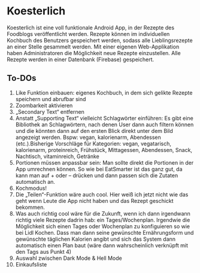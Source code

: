 # Koesterlich

Koesterlich ist eine voll funktionale Android App, in der Rezepte des Foodblogs veröffentlicht werden. Rezepte können im individuellen Kochbuch des Benutzers gespeichert werden, sodass alle Lieblingsrezepte an einer Stelle gesammelt werden.
Mit einer eigenen Web-Applikation haben Administratoren die Möglichkeit neue Rezepte einzustellen. Alle Rezepte werden in einer Datenbank (Firebase) gespeichert.

## To-DOs

1. Like Funktion einbauen: eigenes Kochbuch, in dem sich gelikte Rezepte speichern und abrufbar sind
3. Zoombarkeit aktivieren 
4.	„Secondary Text“ entfernen
5.	Anstatt „Supporting Text“ vielleicht Schlagwörter einführen: Es gibt eine Bibliothek an Schlagwörtern, nach denen User dann auch filtern können und die könnten dann auf den ersten Blick direkt unter dem Bild angezeigt werden. Bspw: vegan, kalorienarm, Abendessen (etc.).Bisherige Vorschläge für Kategorien: vegan, vegatarisch, kalorienarm, proteinreich, Frühstück, Mittagessen, Abendessen, Snack, Nachtisch, vitaminreich, Getränke
6.	Portionen müssen anpassbar sein: Man sollte direkt die Portionen in der App umrechnen können. So wie bei EatSmarter ist das ganz gut, da kann man auf + oder – drücken und dann passen sich die Zutaten automatisch an. 
7.	Kochmodus!
8.	Die „Teilen“-Funktion wäre auch cool. Hier weiß ich jetzt nicht wie das geht wenn Leute die App nicht haben und das Rezept geschickt bekommen. 
9.	Was auch richtig cool wäre für die Zukunft, wenn ich dann irgendwann richtig viele Rezepte dadrin hab: ein Tages/Wochenplan. Irgendwie die Möglichkeit sich einen Tages oder Wochenplan zu konfiguieren so wie bei Lidl Kochen. Dass man dann seine gewünschte Ernährungsform und gewünschte täglichen Kalorien angibt und sich das System dann automatisch einen Plan baut (wäre dann wahrscheinlich verknüpft mit den Tags aus Punkt 4)
10.	Auswahl zwischen Dark Mode & Hell Mode 
11.	Einkaufsliste
